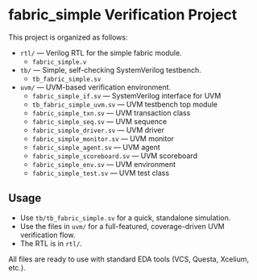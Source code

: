 # fabric_simple Verification Project

This project is organized as follows:

- `rtl/` — Verilog RTL for the simple fabric module.
    - `fabric_simple.v`
- `tb/` — Simple, self-checking SystemVerilog testbench.
    - `tb_fabric_simple.sv`
- `uvm/` — UVM-based verification environment.
    - `fabric_simple_if.sv` — SystemVerilog interface for UVM
    - `tb_fabric_simple_uvm.sv` — UVM testbench top module
    - `fabric_simple_txn.sv` — UVM transaction class
    - `fabric_simple_seq.sv` — UVM sequence
    - `fabric_simple_driver.sv` — UVM driver
    - `fabric_simple_monitor.sv` — UVM monitor
    - `fabric_simple_agent.sv` — UVM agent
    - `fabric_simple_scoreboard.sv` — UVM scoreboard
    - `fabric_simple_env.sv` — UVM environment
    - `fabric_simple_test.sv` — UVM test class

## Usage

- Use `tb/tb_fabric_simple.sv` for a quick, standalone simulation.
- Use the files in `uvm/` for a full-featured, coverage-driven UVM verification flow.
- The RTL is in `rtl/`.

All files are ready to use with standard EDA tools (VCS, Questa, Xcelium, etc.). 
